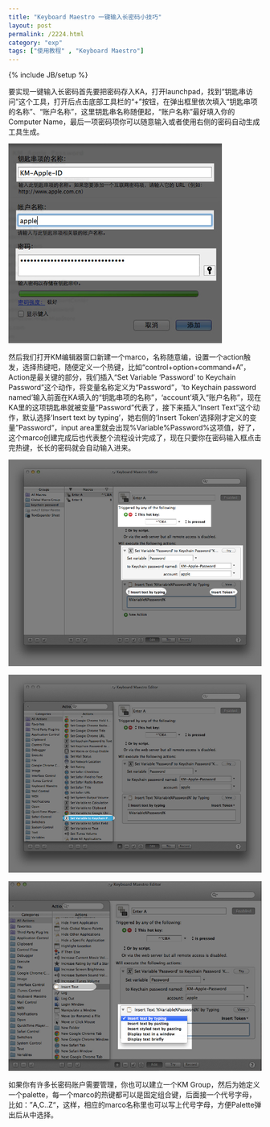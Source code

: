 ```yaml
---
title: "Keyboard Maestro 一键输入长密码小技巧"
layout: post
permalink: /2224.html
category: "exp"
tags: ["使用教程" , "Keyboard Maestro"]
---
```

{% include JB/setup %}

要实现一键输入长密码首先要把密码存入KA，打开launchpad，找到“钥匙串访问”这个工具，打开后点击底部工具栏的“+”按钮，在弹出框里依次填入“钥匙串项的名称”、“账户名称”，这里钥匙串名称随便起，“账户名称”最好填入你的Computer Name，最后一项密码项你可以随意输入或者使用右侧的密码自动生成工具生成。

![](/wp-content/uploads/sinapicv2-backup/2224-ww3-large-005V4vEUjw1enufvyerjej30bt0b0gmm.jpg)


然后我们打开KM编辑器窗口新建一个marco，名称随意编，设置一个action触发，选择热键吧，随便定义一个热键，比如“control+option+command+A”，Action是最关键的部分，我们插入“Set Variable ‘Password’ to Keychain Password”这个动作，将变量名称定义为“Password”，‘to Keychain password named’输入前面在KA填入的“钥匙串项的名称”，‘account’填入“账户名称”，现在KA里的这项钥匙串就被变量“Password”代表了，接下来插入“Insert Text”这个动作，默认选择‘Insert text by typing’，她右侧的‘Insert Token’选择刚才定义的变量”Password“，input area里就会出现%Variable%Password%这项值，好了，这个marco创建完成后也代表整个流程设计完成了，现在只要你在密码输入框点击完热键，长长的密码就会自动输入进来。

![](/wp-content/uploads/sinapicv2-backup/2224-ww3-large-005V4vEUjw1enufw6jl2cj30q30l8tc6.jpg)

![](/wp-content/uploads/sinapicv2-backup/2224-ww3-large-005V4vEUjw1enufwg9ds2j30q30kbwjs.jpg)

![](/wp-content/uploads/sinapicv2-backup/2224-ww1-large-005V4vEUjw1enufwslbxuj30mx0h5wjq.jpg)

如果你有许多长密码账户需要管理，你也可以建立一个KM Group，然后为她定义一个palette，每一个marco的热键都可以是固定组合键，后面接一个代号字母，比如：”A,C..Z“，这样，相应的marco名称里也可以写上代号字母，方便Palette弹出后从中选择。